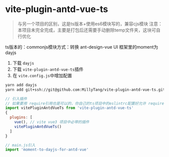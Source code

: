 # vite-plugin-antd-vue-ts

> 与另一个项目的区别，这是ts版本+使用es6模块写的，兼容cjs模块
> 注意：本项目未完全完成，主要是打包后还需要手动删除temp文件夹，这块可自行优化

ts版本的：commonjs模块方式：转换 ant-design-vue UI 框架里的moment为dayjs

1. 下载 `dayjs`
2. 下载 `vite-plugin-antd-vue-ts`插件
3. 在 `vite.config.js`中增加配置

```bash
yarn add dayjs
yarn add git+ssh://git@github.com:MillyTang/vite-plugin-antd-vue-ts.git --dev
```

```js
// 引入插件
// 如果要用 require引用也是可以的，你自己的ts项目中的eslintrc配置好允许 require 即可
import vitePluginAntdVueTs from 'vite-plugin-antd-vue-ts'
{
  plugins: [
    vue(), // vite vue3 项目中必带的插件
    vitePluginAntdVueTs()
  ]
}
```

```js
// main.js引入
import 'moment-to-dayjs-for-antd-vue'
```

